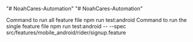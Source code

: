 "# NoahCares-Automation" 
"# NoahCares-Automation" 

Command to run all feature file
npm run test:android
Command to run the single feature file
npm run test:android -- --spec src/features/mobile_android/rider/signup.feature
